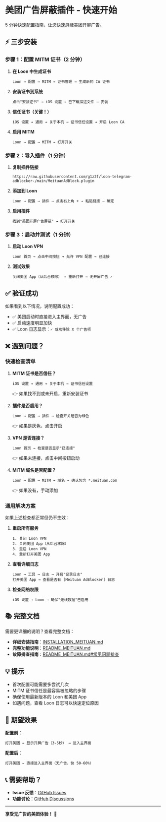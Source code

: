 # 美团广告屏蔽插件 - 快速开始

5 分钟快速配置指南，让您快速屏蔽美团开屏广告。

## ⚡ 三步安装

### 步骤 1：配置 MITM 证书（2 分钟）

1. **在 Loon 中生成证书**
   ```
   Loon → 配置 → MITM → 证书管理 → 生成新的 CA 证书
   ```

2. **安装证书到系统**
   ```
   点击"安装证书" → iOS 设置 → 已下载描述文件 → 安装
   ```

3. **信任证书（关键！）**
   ```
   iOS 设置 → 通用 → 关于本机 → 证书信任设置 → 开启 Loon CA
   ```

4. **启用 MITM**
   ```
   Loon → 配置 → MITM → 打开开关
   ```

### 步骤 2：导入插件（1 分钟）

1. **复制插件链接**
   ```
   https://raw.githubusercontent.com/g1z2f/loon-telegram-adblocker-/main/MeituanAdBlock.plugin
   ```

2. **添加到 Loon**
   ```
   Loon → 配置 → 插件 → 点击右上角 + → 粘贴链接 → 确定
   ```

3. **启用插件**
   ```
   找到"美团开屏广告屏蔽" → 打开开关
   ```

### 步骤 3：启动并测试（1 分钟）

1. **启动 Loon VPN**
   ```
   Loon 首页 → 点击中间按钮 → 允许 VPN 配置 → 已连接
   ```

2. **测试效果**
   ```
   关闭美团 App（从后台移除） → 重新打开 → 无开屏广告 ✓
   ```

## ✅ 验证成功

如果看到以下情况，说明配置成功：

- ✅ 美团启动时直接进入主界面，无广告
- ✅ 启动速度明显加快
- ✅ Loon 日志显示：`✓ 成功移除 X 个广告项`

## ❌ 遇到问题？

### 快速检查清单

1. **MITM 证书是否信任？**
   ```
   iOS 设置 → 通用 → 关于本机 → 证书信任设置
   ```
   👉 如果找不到或未开启，重新安装证书

2. **插件是否启用？**
   ```
   Loon → 配置 → 插件 → 检查开关是否为绿色
   ```
   👉 如果是灰色，点击开启

3. **VPN 是否连接？**
   ```
   Loon 首页 → 检查是否显示"已连接"
   ```
   👉 如果未连接，点击中间按钮启动

4. **MITM 域名是否配置？**
   ```
   Loon → 配置 → MITM → 域名 → 确认包含 *.meituan.com
   ```
   👉 如果没有，手动添加

### 通用解决方案

如果上述检查都正常但仍不生效：

1. **重启所有服务**
   ```
   1. 关闭 Loon VPN
   2. 关闭美团 App（从后台移除）
   3. 重启 Loon VPN
   4. 重新打开美团 App
   ```

2. **查看详细日志**
   ```
   Loon → 工具 → 日志 → 开启"记录日志"
   打开美团 App → 查看是否有 [Meituan AdBlocker] 日志
   ```

3. **检查网络权限**
   ```
   iOS 设置 → Loon → 确保"无线数据"已启用
   ```

## 📚 完整文档

需要更详细的说明？查看完整文档：

- **详细安装指南**：[INSTALLATION_MEITUAN.md](INSTALLATION_MEITUAN.md)
- **完整功能说明**：[README_MEITUAN.md](README_MEITUAN.md)
- **故障排查指南**：[README_MEITUAN.md#常见问题排查](README_MEITUAN.md#常见问题排查)

## 💡 提示

- 首次配置可能需要多尝试几次
- MITM 证书信任是最容易被忽略的步骤
- 确保使用最新版本的 Loon 和美团 App
- 如遇问题，查看 Loon 日志可以快速定位原因

## 🎯 期望效果

**配置前**：
```
打开美团 → 显示开屏广告（3-5秒） → 进入主界面
```

**配置后**：
```
打开美团 → 直接进入主界面（无广告，快 50-60%）
```

## 📞 需要帮助？

- **Issue 反馈**：[GitHub Issues](https://github.com/g1z2f/loon-telegram-adblocker-/issues)
- **功能讨论**：[GitHub Discussions](https://github.com/g1z2f/loon-telegram-adblocker-/discussions)

---

**享受无广告的美团体验！** 🎉
